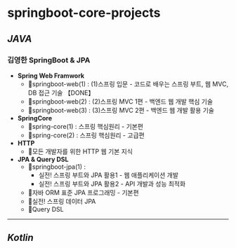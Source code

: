 # springboot-core-projects

## ***JAVA***
### 김영한 SpringBoot & JPA 
- **Spring Web Framwork**
  - 🔘springboot-web(1) : (1)스프링 입문 - 코드로 배우는 스프링 부트, 웹 MVC, DB 접근 기술 【DONE】
  - 🔹springboot-web(2) : (2)스프링 MVC 1편 - 백엔드 웹 개발 핵심 기술
  - 🔹springboot-web(3) : (3)스프링 MVC 2편 - 백엔드 웹 개발 활용 기술
- **SpringCore**
  - 🔹spring-core(1) : 스프링 핵심원리 - 기본편
  - 🔹spring-core(2) : 스프링 핵심원리 - 고급편
- **HTTP**
  - 🔹모든 개발자를 위한 HTTP 웹 기본 지식
- **JPA & Query DSL**
  - 🔸springboot-jpa(1) : 
    - 실전! 스프링 부트와 JPA 활용1 - 웹 애플리케이션 개발 
    - 실전! 스프링 부트와 JPA 활용2 - API 개발과 성능 최적화
  - 🔹자바 ORM 표준 JPA 프로그래밍 - 기본편
  - 🔹실전! 스프링 데이터 JPA
  - 🔹Query DSL

---
## ***Kotlin***
